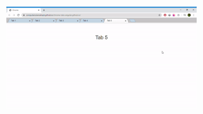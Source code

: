 ![img alt](https://github.com/ComputerScienceHayk/chrome-tabs-angular.github.io/blob/master/tabs.gif)
